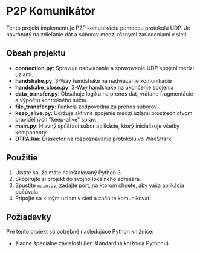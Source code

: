 # P2P Komunikátor

Tento projekt implementuje P2P komunikáciu pomocou protokolu UDP. Je navrhnutý na zdieľanie dát a súborov medzi rôznymi zariadeniami v sieti.

## Obsah projektu

- **connection.py**: Spravuje nadviazanie a spravovanie UDP spojení medzi uzlami.
- **handshake.py**: 3-Way handshake na nadviazanie komunikácie
- **handshake_close.py**: 3-Way handshake na ukončenie spojenia 
- **data_transfer.py**: Obsahuje logiku na prenos dát, vrátane fragmentácie a výpočtu kontrolného súčtu.
- **file_transfer.py**: Funkcia zodpovedná za prenos súborov
- **keep_alive.py**: Udržuje aktívne spojenie medzi uzlami prostredníctvom pravidelných "keep-alive" správ.
- **main.py**: Hlavný spúšťací súbor aplikácie, ktorý inicializuje všetky komponenty.
- **DTPA.lua**: Dissector na rozpoznávanie protokolu vo WireShark


## Použitie

1. Uistite sa, že máte nainštalovaný Python 3.
2. Skopírujte si projekt do svojho lokálneho adresára.
3. Spustite `main.py`, zadajte port, na ktorom chcete, aby vaša aplikácia počúvala.
4. Pripojte sa k iným uzlom v sieti a začnite komunikovať.

## Požiadavky

Pre tento projekt sú potrebné nasledujúce Python knižnice:

- žiadne špeciálne závislosti (len štandardná knižnica Pythonu)


